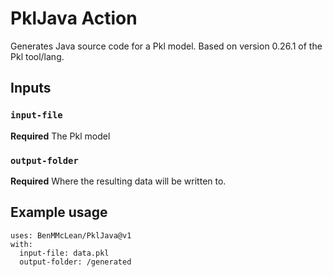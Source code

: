 # PklJava Action

Generates Java source code for a Pkl model. Based on version 0.26.1 of the Pkl tool/lang.

## Inputs

### `input-file`

**Required** The Pkl model

### `output-folder`

**Required** Where the resulting data will be written to.

## Example usage
```
uses: BenMMcLean/PklJava@v1
with:
  input-file: data.pkl
  output-folder: /generated
```
